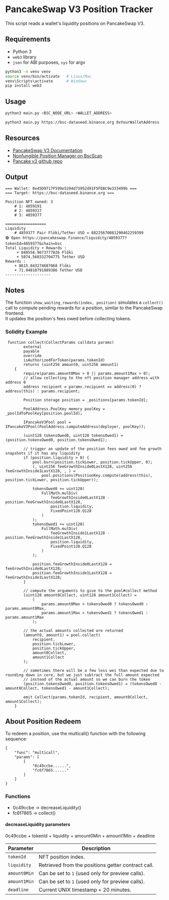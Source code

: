 # PancakeSwap V3 Position Tracker

This script reads a wallet's liquidity positions on PancakeSwap V3.

## Requirements

- Python 3
- `web3` library
- `json` for ABI purposes, `sys` for argv

```bash
python3 -m venv venv
source venv/bin/activate   # Linux/Mac
venv\Scripts\activate      # Windows
pip install web3
```

## Usage

```bash
python3 main.py <BSC_NODE_URL> <WALLET_ADDRESS>

```
```bash
python3 main.py https://bsc-dataseed.binance.org 0xYourWalletAddress
```

## Resources

- [PancakeSwap V3 Documentation](https://developer.pancakeswap.finance/contracts/v3/pancakev3pool)
- [Nonfungible Position Manager on BscScan](https://bscscan.com/address/0x46a15b0b27311cedf172ab29e4f4766fbe7f4364)
- [Pancake v3 github repo](https://github.com/pancakeswap/pancake-v3-contracts)

## Output

```
=== Wallet: 0x45D9717F599e5284d73952d91F5FEBC9e333499b ===
=== Target: https://bsc-dataseed.binance.org ===

Position NFT owned: 3
    # 1: 4859191
    # 2: 4859317
    # 3: 4859377

==================
Liquidity
    # 4859377 Pair Flōki/Tether USD = 88225670081290462259399
🟢 Open https://pancakeswap.finance/liquidity/4859377?tokenId=4859377&chain=bsc
Total Liquidity + Rewards :
     + 848558.9673777826 Flōki
     + 5074.560332704775 Tether USD
Rewards :
    + 8615.043274687068 Flōki
    + 71.04810791889386 Tether USD
--------------------
```

## Notes

The function `show_waiting_rewards(index, position)` simulates a `collect()` call to compute pending rewards for a position, similar to the PancakeSwap frontend.  
It updates the position's fees owed before collecting tokens.

### Solidity Example

```solidity
 function collect(CollectParams calldata params)
        external
        payable
        override
        isAuthorizedForToken(params.tokenId)
        returns (uint256 amount0, uint256 amount1)
    {
        require(params.amount0Max > 0 || params.amount1Max > 0);
        // allow collecting to the nft position manager address with address 0
        address recipient = params.recipient == address(0) ? address(this) : params.recipient;

        Position storage position = _positions[params.tokenId];

        PoolAddress.PoolKey memory poolKey = _poolIdToPoolKey[position.poolId];

        IPancakeV3Pool pool = IPancakeV3Pool(PoolAddress.computeAddress(deployer, poolKey));

        (uint128 tokensOwed0, uint128 tokensOwed1) = (position.tokensOwed0, position.tokensOwed1);

        // trigger an update of the position fees owed and fee growth snapshots if it has any liquidity
        if (position.liquidity > 0) {
            pool.burn(position.tickLower, position.tickUpper, 0);
            (, uint256 feeGrowthInside0LastX128, uint256 feeGrowthInside1LastX128, , ) =
                pool.positions(PositionKey.compute(address(this), position.tickLower, position.tickUpper));

            tokensOwed0 += uint128(
                FullMath.mulDiv(
                    feeGrowthInside0LastX128 - position.feeGrowthInside0LastX128,
                    position.liquidity,
                    FixedPoint128.Q128
                )
            );
            tokensOwed1 += uint128(
                FullMath.mulDiv(
                    feeGrowthInside1LastX128 - position.feeGrowthInside1LastX128,
                    position.liquidity,
                    FixedPoint128.Q128
                )
            );

            position.feeGrowthInside0LastX128 = feeGrowthInside0LastX128;
            position.feeGrowthInside1LastX128 = feeGrowthInside1LastX128;
        }

        // compute the arguments to give to the pool#collect method
        (uint128 amount0Collect, uint128 amount1Collect) =
            (
                params.amount0Max > tokensOwed0 ? tokensOwed0 : params.amount0Max,
                params.amount1Max > tokensOwed1 ? tokensOwed1 : params.amount1Max
            );

        // the actual amounts collected are returned
        (amount0, amount1) = pool.collect(
            recipient,
            position.tickLower,
            position.tickUpper,
            amount0Collect,
            amount1Collect
        );

        // sometimes there will be a few less wei than expected due to rounding down in core, but we just subtract the full amount expected
        // instead of the actual amount so we can burn the token
        (position.tokensOwed0, position.tokensOwed1) = (tokensOwed0 - amount0Collect, tokensOwed1 - amount1Collect);

        emit Collect(params.tokenId, recipient, amount0Collect, amount1Collect);
    }
```

## About Position Redeem

To redeem a position, use the multicall() function with the following sequence:
```
{
    "func": "multicall",
    "params": [
        [
            "0c49ccbe......",
            "fc6f7865......"
        ]
    ]
}
```

### Functions
- 0c49ccbe → decreaseLiquidity()
- fc6f7865 → collect()

#### decreaseLiquidity parameters
0c49ccbe + tokenId + liquidity + amount0Min + amount1Min + deadline

| Parameter   | Description |
|--------------|-------------|
| `tokenId`    | NFT position index. |
| `liquidity`  | Retrieved from the positions getter contract call. |
| `amount0Min` | Can be set to `1` (used only for preview calls). |
| `amount1Min` | Can be set to `1` (used only for preview calls). |
| `deadline`   | Current UNIX timestamp + 20 minutes. |